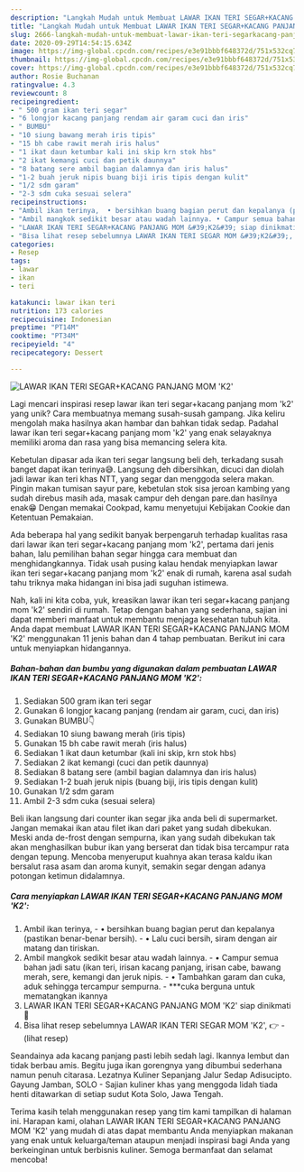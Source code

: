 ```yaml
---
description: "Langkah Mudah untuk Membuat LAWAR IKAN TERI SEGAR+KACANG PANJANG MOM &amp;#39;K2&amp;#39;, Enak"
title: "Langkah Mudah untuk Membuat LAWAR IKAN TERI SEGAR+KACANG PANJANG MOM &amp;#39;K2&amp;#39;, Enak"
slug: 2666-langkah-mudah-untuk-membuat-lawar-ikan-teri-segarkacang-panjang-mom-and-39-k2-and-39-enak
date: 2020-09-29T14:54:15.634Z
image: https://img-global.cpcdn.com/recipes/e3e91bbbf648372d/751x532cq70/lawar-ikan-teri-segarkacang-panjang-mom-k2-foto-resep-utama.jpg
thumbnail: https://img-global.cpcdn.com/recipes/e3e91bbbf648372d/751x532cq70/lawar-ikan-teri-segarkacang-panjang-mom-k2-foto-resep-utama.jpg
cover: https://img-global.cpcdn.com/recipes/e3e91bbbf648372d/751x532cq70/lawar-ikan-teri-segarkacang-panjang-mom-k2-foto-resep-utama.jpg
author: Rosie Buchanan
ratingvalue: 4.3
reviewcount: 8
recipeingredient:
- " 500 gram ikan teri segar"
- "6 longjor kacang panjang rendam air garam cuci dan iris"
- " BUMBU"
- "10 siung bawang merah iris tipis"
- "15 bh cabe rawit merah iris halus"
- "1 ikat daun ketumbar kali ini skip krn stok hbs"
- "2 ikat kemangi cuci dan petik daunnya"
- "8 batang sere ambil bagian dalamnya dan iris halus"
- "1-2 buah jeruk nipis buang biji iris tipis dengan kulit"
- "1/2 sdm garam"
- "2-3 sdm cuka sesuai selera"
recipeinstructions:
- "Ambil ikan terinya,  • bersihkan buang bagian perut dan kepalanya (pastikan benar-benar bersih). • Lalu cuci bersih, siram dengan air matang dan tiriskan."
- "Ambil mangkok sedikit besar atau wadah lainnya. • Campur semua bahan jadi satu (ikan teri, irisan kacang panjang, irisan cabe, bawang merah, sere, kemangi dan jeruk nipis. • Tambahkan garam dan cuka, aduk sehingga tercampur sempurna. ***cuka berguna untuk mematangkan ikannya"
- "LAWAR IKAN TERI SEGAR+KACANG PANJANG MOM &#39;K2&#39; siap dinikmati🤤"
- "Bisa lihat resep sebelumnya LAWAR IKAN TERI SEGAR MOM &#39;K2&#39;, 👉             (lihat resep)"
categories:
- Resep
tags:
- lawar
- ikan
- teri

katakunci: lawar ikan teri 
nutrition: 173 calories
recipecuisine: Indonesian
preptime: "PT14M"
cooktime: "PT34M"
recipeyield: "4"
recipecategory: Dessert

---
```



![LAWAR IKAN TERI SEGAR+KACANG PANJANG MOM &#39;K2&#39;](https://img-global.cpcdn.com/recipes/e3e91bbbf648372d/751x532cq70/lawar-ikan-teri-segarkacang-panjang-mom-k2-foto-resep-utama.jpg)

Lagi mencari inspirasi resep lawar ikan teri segar+kacang panjang mom &#39;k2&#39; yang unik? Cara membuatnya memang susah-susah gampang. Jika keliru mengolah maka hasilnya akan hambar dan bahkan tidak sedap. Padahal lawar ikan teri segar+kacang panjang mom &#39;k2&#39; yang enak selayaknya memiliki aroma dan rasa yang bisa memancing selera kita.

Kebetulan dipasar ada ikan teri segar langsung beli deh, terkadang susah banget dapat ikan terinya😅. Langsung deh dibersihkan, dicuci dan diolah jadi lawar ikan teri khas NTT, yang segar dan menggoda selera makan. Pingin makan tumisan sayur pare, kebetulan stok sisa jeroan kambing yang sudah direbus masih ada, masak campur deh dengan pare.dan hasilnya enak😁 Dengan memakai Cookpad, kamu menyetujui Kebijakan Cookie dan Ketentuan Pemakaian.

Ada beberapa hal yang sedikit banyak berpengaruh terhadap kualitas rasa dari lawar ikan teri segar+kacang panjang mom &#39;k2&#39;, pertama dari jenis bahan, lalu pemilihan bahan segar hingga cara membuat dan menghidangkannya. Tidak usah pusing kalau hendak menyiapkan lawar ikan teri segar+kacang panjang mom &#39;k2&#39; enak di rumah, karena asal sudah tahu triknya maka hidangan ini bisa jadi suguhan istimewa.


Nah, kali ini kita coba, yuk, kreasikan lawar ikan teri segar+kacang panjang mom &#39;k2&#39; sendiri di rumah. Tetap dengan bahan yang sederhana, sajian ini dapat memberi manfaat untuk membantu menjaga kesehatan tubuh kita. Anda dapat membuat LAWAR IKAN TERI SEGAR+KACANG PANJANG MOM &#39;K2&#39; menggunakan 11 jenis bahan dan 4 tahap pembuatan. Berikut ini cara untuk menyiapkan hidangannya.

<!--inarticleads1-->

##### Bahan-bahan dan bumbu yang digunakan dalam pembuatan LAWAR IKAN TERI SEGAR+KACANG PANJANG MOM &#39;K2&#39;:

1. Sediakan  500 gram ikan teri segar
1. Gunakan 6 longjor kacang panjang (rendam air garam, cuci, dan iris)
1. Gunakan  BUMBU👇
1. Sediakan 10 siung bawang merah (iris tipis)
1. Gunakan 15 bh cabe rawit merah (iris halus)
1. Sediakan 1 ikat daun ketumbar (kali ini skip, krn stok hbs)
1. Sediakan 2 ikat kemangi (cuci dan petik daunnya)
1. Sediakan 8 batang sere (ambil bagian dalamnya dan iris halus)
1. Sediakan 1-2 buah jeruk nipis (buang biji, iris tipis dengan kulit)
1. Gunakan 1/2 sdm garam
1. Ambil 2-3 sdm cuka (sesuai selera)


Beli ikan langsung dari counter ikan segar jika anda beli di supermarket. Jangan memakai ikan atau filet ikan dari paket yang sudah dibekukan. Meski anda de-frost dengan sempurna, ikan yang sudah dibekukan tak akan menghasilkan bubur ikan yang berserat dan tidak bisa tercampur rata dengan tepung. Mencoba menyeruput kuahnya akan terasa kaldu ikan bersalut rasa asam dan aroma kunyit, semakin segar dengan adanya potongan ketimun didalamnya. 

<!--inarticleads2-->

##### Cara menyiapkan LAWAR IKAN TERI SEGAR+KACANG PANJANG MOM &#39;K2&#39;:

1. Ambil ikan terinya,  - • bersihkan buang bagian perut dan kepalanya (pastikan benar-benar bersih). - • Lalu cuci bersih, siram dengan air matang dan tiriskan.
1. Ambil mangkok sedikit besar atau wadah lainnya. - • Campur semua bahan jadi satu (ikan teri, irisan kacang panjang, irisan cabe, bawang merah, sere, kemangi dan jeruk nipis. - • Tambahkan garam dan cuka, aduk sehingga tercampur sempurna. - ***cuka berguna untuk mematangkan ikannya
1. LAWAR IKAN TERI SEGAR+KACANG PANJANG MOM &#39;K2&#39; siap dinikmati🤤
1. Bisa lihat resep sebelumnya LAWAR IKAN TERI SEGAR MOM &#39;K2&#39;, 👉 -             (lihat resep)


Seandainya ada kacang panjang pasti lebih sedah lagi. Ikannya lembut dan tidak berbau amis. Begitu juga ikan gorengnya yang dibumbui sederhana namun penuh citarasa. Lezatnya Kuliner Sepanjang Jalur Sedap Adisucipto. Gayung Jamban, SOLO - Sajian kuliner khas yang menggoda lidah tiada henti ditawarkan di setiap sudut Kota Solo, Jawa Tengah. 

Terima kasih telah menggunakan resep yang tim kami tampilkan di halaman ini. Harapan kami, olahan LAWAR IKAN TERI SEGAR+KACANG PANJANG MOM &#39;K2&#39; yang mudah di atas dapat membantu Anda menyiapkan makanan yang enak untuk keluarga/teman ataupun menjadi inspirasi bagi Anda yang berkeinginan untuk berbisnis kuliner. Semoga bermanfaat dan selamat mencoba!
